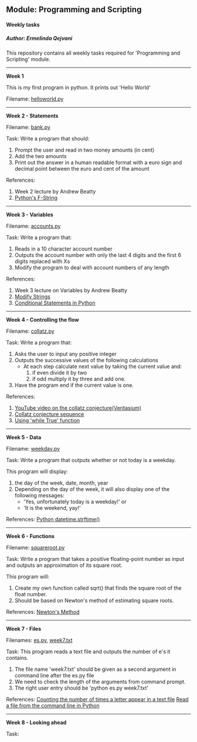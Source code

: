 ## Module: Programming and Scripting 
#### Weekly tasks
##### *Author: Ermelinda Qejvani*

This repository contains all weekly tasks required for 'Programming and Scripting' module.

***

__Week 1__

This is my first program in python. It prints out 'Hello World'

Filename: [helloworld.py](./helloworld.py)

***

__Week 2 - Statements__

Filename: [bank.py](./bank.py)

Task: Write a program that should:
1. Prompt the user and read in two money amounts (in cent)
2. Add the two amounts
3. Print out the answer in a human readable format with a euro sign and decimal point between the euro and cent of the amount 

References:
1. Week 2 lecture by Andrew Beatty
2. [Python's F-String](https://realpython.com/python-f-strings/)

***

__Week 3 - Variables__

Filename: [accounts.py](./accounts.py)

Task: Write a program that:
1. Reads in a 10 character account number
2. Outputs the account number with only the last 4 digits and the first 6 digits replaced with Xs
3. Modify the program to deal with account numbers of any length

References:
1. Week 3 lecture on Variables by Andrew Beatty
2. [Modify Strings](https://www.w3schools.com/python/python_strings_modify.asp)
3. [Conditional Statements in Python](https://realpython.com/python-conditional-statements/)

***

__Week 4 - Controlling the flow__

Filename: [collatz.py](./collatz.py)

Task: Write a program that:
1. Asks the user to input any positive integer
2. Outputs the successive values of the following calculations
    - At each step calculate next value by taking the current value and:
        1. if even divide it by two
        2. if odd multiply it by three and add one.
3. Have the program end if the current value is one.

References:
1. [YouTube video on the collatz conjecture(Veritasium)](https://www.youtube.com/watch?v=094y1Z2wpJg&t=1s)
2. [Collatz conjecture sequence](https://stackoverflow.com/questions/13366830/collatz-conjecture-sequence)
3. [Using 'while True' function](https://stackoverflow.com/questions/23294658/asking-the-user-for-input-until-they-give-a-valid-response)

***

__Week 5 - Data__

Filename: [weekday.py](./weekday.py)

Task: Write a program that outputs whether or not today is a weekday.

This program will display:
1. the day of the week, date, month, year
2. Depending on the day of the week, it will also display one of the following messages:
    - 'Yes, unfortunately today is a weekday!' or 
    - 'It is the weekend, yay!'

References:
[Python datetime.strftime()](https://www.programiz.com/python-programming/datetime/strftime)

***

__Week 6 - Functions__

Filename: [squareroot.py](./squareroot.py)

Task: Write a program that takes a positive floating-point number as input and outputs an approximation of its square root.

This program will:
1. Create my own function called sqrt() that finds the square root of the float number.
2. Should be based on Newton's method of estimating square roots.

References: 
[Newton's Method](https://runestone.academy/ns/books/published/thinkcspy/MoreAboutIteration/NewtonsMethod.html)

***

__Week 7 - Files__

Filenames: [es.py](./es.py), [week7.txt](./week7.txt)

Task: This program reads a text file and outputs the number of e's it contains.
1. The file name 'week7.txt' should be given as a second argument in command line after the es.py file
2. We need to check the length of the arguments from command prompt.
3. The right user entry should be 'python es.py week7.txt'

References:
[Counting the number of times a letter appear in a text file](https://www.geeksforgeeks.org/count-the-number-of-times-a-letter-appears-in-a-text-file-in-python)
[Read a file from the command line in Python](https://stackoverflow.com/questions/7439145/i-want-to-read-in-a-file-from-the-command-line-in-python)


***

__Week 8 - Looking ahead__

Task: 









